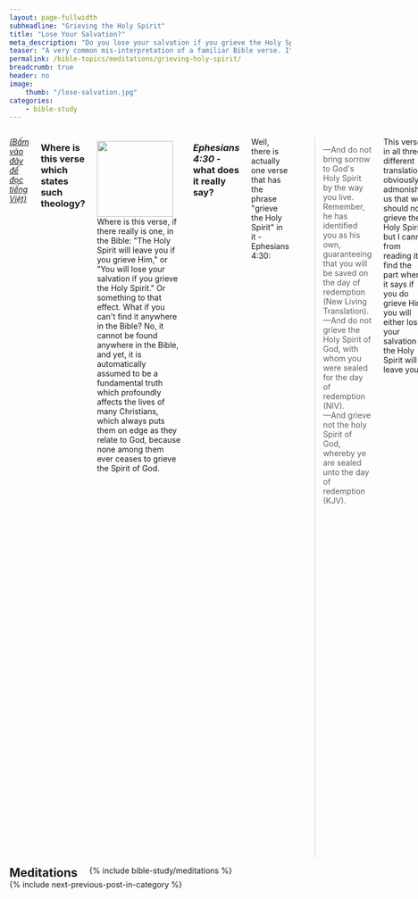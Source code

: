 ```yaml
---
layout: page-fullwidth
subheadline: "Grieving the Holy Spirit"
title: "Lose Your Salvation?"
meta_description: "Do you lose your salvation if you grieve the Holy Spirit? Làm buồn Đức Thánh Linh có mất sự sống đời đời không?"
teaser: "A very common mis-interpretation of a familiar Bible verse. It is not taught in seminary, but widely preached and accepted by many Christians. What is the impact of this interpretation on a Christian's relationship with God? Is it in harmony with the rest of Scriptures? Let us explore."
permalink: /bible-topics/meditations/grieving-holy-spirit/
breadcrumb: true
header: no
image:
    thumb: "/lose-salvation.jpg"
categories:
    - bible-study
---
```

<!--more-->
<div class="row">
<div class="medium-8 columns" markdown="1">

<em><a href="{{ site.projectname }}/hoc-kinh-thanh/suy-gam/lam-buon-thanh-linh/">(Bấm vào đây để đọc tiếng Việt)</a></em>

### Where is this verse which states such theology?

<div>
<p>
<img alt src="{{ site.baseurl }}/images/lose-salvation.jpg" style="border: 0px none; margin: 7px 15px 0px 0px; max-width: 100%; height: 136px; padding: 0px; float: left;">
Where is this verse, if there really is one, in the Bible: "The Holy Spirit will leave you if you grieve Him," or "You will lose your salvation if you grieve the Holy Spirit." Or something to that effect. What if you can't find it anywhere in the Bible? No, it cannot be found anywhere in the Bible, and yet, it is automatically assumed to be a fundamental truth which profoundly affects the lives of many Christians, which always puts them on edge as they relate to God, because none among them ever ceases to grieve the Spirit of God.
</p>
</div>

### <cite>Ephesians 4:30</cite> - what does it really say?

Well, there is actually one verse that has the phrase "grieve the Holy Spirit" in it - Ephesians 4:30:

> &mdash;And do not bring sorrow to God's Holy Spirit by the way you live. Remember, he has identified you as his own, guaranteeing that you will be saved on the day of redemption (New Living Translation).<br />
&mdash;And do not grieve the Holy Spirit of God, with whom you were sealed for the day of redemption (NIV).<br />
&mdash;And grieve not the holy Spirit of God, whereby ye are sealed unto the day of redemption (KJV).

This verse, in all three different translations, obviously admonishes us that we should not grieve the Holy Spirit, but I cannot from reading it find the part where it says if you do grieve Him, you will either lose your salvation or the Holy Spirit will leave you.

On the contrary, the verse in any of the translations above shows the Holy Spirit is given to you as a permanent seal for that wonderful day of redemption.

This verse might be paraphrased for better clarity as follows:

<p class="blockquote">Since God has given you the great seal of the Holy Spirit to guarantee your entry into God's Kingdom, do not grieve Him.</p>

Let us check this point of theology against other foundational truths to see if it will stand up against the test of sound biblical exegesis -a study of the Bible in context.

- It's fairly easy to show that this verse doesn't say you will lose your salvation if you grieve the Holy Spirit
- To take this further, the real unforgivable sin is the blaspheming, or slandering, of the Holy Spirit.

### Grieving the Holy Spirit is <u>NOT</u> unforgivable

Let us first define what grieves the Holy Spirit. We don't have to go much further to find out what grieves Him. The very following two verses give us clear hints of what they are:

>  <sup>31</sup> You must put away every kind of bitterness, anger, wrath, quarreling, and evil, slanderous talk.  <sup>32</sup> Instead, be kind to one another, compassionate, forgiving one another, just as God in Christ also forgave you. <cite>Ephesians 4:31-32</cite>

These are sins we commit daily in the course of our lives. A sin is not simply the bad things we do, but also the good things we don't do. Jesus shows us sin for what really is: you don't need to actually commit adultary to sin against God, just the mere fact you have lustful thoughts, you already sinned (Matthew 5:28); you don't need to take somebody's life to sin against God, the fact that you hate that person already makes you a murderer (I John 3:15). And what about the things we should have done that we didn't? How many times have we neglected to stop and help someone in need? I remember our church turned away a homeless man who wanted to take shelter in our church building. Did we try to be good Samaritans every chance we could?

James 2:10 writes <em>"For the one who obeys the whole law but fails in one point has become <u>guilty of all of it</u>."</em> So who among us is not guilty of all of the law? Who among us never sinned, even the most insignificant of sins? Wouldn't this make us all guilty of grieving the Holy Spirit all the time?

And if grieving the Holy Spirit leads to damnation, who among us can be saved? And if this is true, then did Jesus die in vain, because we all will end up in hell? No, Jesus didn't die in vain, because the belief that grieving the Holy Spirit is an unpardonable sin is a false doctrine.

Realistically we don't have to work so hard to prove the fallacy of this belief. The root of the problem is we only read the a small part of the verse where the phrase "grieve the Holy Spirit" jumps out and automatically assumes it is unforgivable; and then the faulty assumption takes on a life of its own since the very beginning of Christendom. And no one dared to ask its authenticity.

<a name="blasphemy">&nbsp;</a>

### The <u>REAL</u> Unforgivable Sin

Consider what Jesus said about the unforgivable sin:

> <sup>31</sup> For this reason I tell you, people will be forgiven for <u>every sin</u> and <u>blasphemy (NIV: slander)</u>, but the <u>blasphemy against the Spirit</u> will not be forgiven. <sup>32</sup> Whoever speaks a word against the Son of Man will be forgiven. But whoever speaks against the Holy Spirit will not be forgiven, either in this age or in the age to come. <cite>Matthew 12:31-32 - NET Bible</cite>

If grieving the Holy Spirit is unforgivable, then ALL sins are unforgivable, because all sins grieve the Holy Spirit.  But according to Matthew 12:31-32, all sins are forgivable except one. What do you think this sin is? Murder? Adultary? Lustful thoughts? Remaining angry past sunset? Not keeping the Sabbath? Greed? No, none of the above, because Jesus said that <u>every sin</u> is forgivable, except of course the ONLY one. It's eternally important that we know what this unforgivable sin is.

Here's an excerpt from the HELPS Word-studies: <span style="color: #008000;">Blasphemy (988 /blasphēmía) "switches" right for wrong (wrong for right), i.e. calls what God disapproves, "right" which "exchanges the truth of God for a lie" (Ro 1:25)</span> (source: <a href="http://biblehub.com/greek/988.htm">Strong's Greek: 988. βλασφημία (blasphémia) -- slander</a>) 

We must keep in mind that blasphemy in itself is not unforgivable -read verse 31 above, but blasphemy against the Holy Spirit is. The NIV's translation uses the word <u>slander</u> in place of blasphemy which may give a more accurate contextual meaning. The HELPS Word-studies gives us "<u>switches right for wrong, or conversely wrong for right</u>." All in relation to the Holy Spirit. There is something the Holy Spirit says or does which gets slandered, distorted, its meaning turned upside down, most likely with the intention of rendering it void.

If blasphemy is simply irreverance, calling names, disrespect, or foul language, it surely will grieve the Holy Spirit but affect no one else except the trespasser. But if blasphemy is a slander, a distortion of the Holy Spirit's message of salvation, it may have eternal consequences on others.

### What Is The <u>PURPOSE</u> Of The Holy Spirit When He Comes?

> <sup>7</sup> But I tell you the truth, it is to your advantage that I am going away. For if I do not go away, <u>the Advocate</u> will not come to you, but if I go, I will send him to you. <sup>8</sup> And when he comes, he will <u>prove the world wrong concerning sin and righteousness and judgment</u> - <sup>9</sup> <u>concerning sin, because they do not believe in me</u>; <sup>10</sup> concerning <u>righteousness</u>, because I am going to the Father and you will see me no longer; <sup>11</sup> and concerning <u>judgment</u>, because the ruler of this world has been condemned. <cite>John 16:8-11</cite>

The Advocate in verse 7 above is the Holy Spirit. Jesus explains what He does when He comes, that He will do 3 things, all of which may give us clues as to what actions against his purpose may be considered an unforgivable sins.

### Concerning sin

How is the world wrong concerning sin? How are you dealing with sin? In general, Christians or unbelievers alike, we do our best not to sin, not to do the things we shouldn't do, and do the things we should. In the event we fail, we pay for our failures through some sacrifices, confessions, offerings, show remorse, etc. But Jesus said this is the wrong way to deal with sin, because it will be a never-ending treadmill of failures and contrition only to be repeated over and over again.

Jesus pointed out that one of the principal thing the Holy Spirit does is He shows mankind <u>the true definition of sin: not believing in Jesus.</u>

Why is this the truth about sin? Not only men cannot stop sinning, they cannot stop being sinful. Even if they manage to not committing any sin known to man, they cannot rid themselves of their sin nature. If we continue to deal with the problem of sin the way the world does, we'd remain in sin, but if we believe what Jesus said about the Holy Spirit and simply believe in Him, sin will no longer be our master.

Let us look again at John 3:16: <em>"So that whoever <u>BELIEVES</u> in Him will not perish ..."</em> Note that it didn't say: so that whoever can stop sinning, or whoever can stop grieving the Spirit, etc., but it said: whoever BELIEVES in Him. This is where the world is wrong about sin. This is where so many in Christianity are wrong about sin.

### Concerning righteousness

The Bible defines sin as a state of lacking God's righteousness. We all are in need of this righteousness before we can be reconciled to God. 

Jesus pointed out the second objective of the Holy Spirit is to correct another wrong idea about how we can get right (righteousness) with God: <u>We get right with God becaused Jesus went to the Father as our Attorney at Law to plead for us that all payment had been paid for</u>. Whatever relationship He has with the Father -and we know it is a Trinity relationship where Jesus and the Father are one- we also inherit that because we are in Christ.

How is the world, including a large percentage of Christianity, wrong about righteousness? With the world, it's easy to spot that the foundation of their faith is the works of their flesh. Reincarnation reinforces this concept of work based righteousness.

It is much more difficult in Christianity to identify and purge the Pharasaical yeast from the outworking of the faith that is otherwise pure. Paul wrote his major epistles to steer the believers from the mistaken notion that they could get that righteousness by the works of the law. We can see the manifestation of this yeast in many Bible based religions where they all proclaim the cross of Christ as means for men's redemption, but in the working out of this faith it's anything but. This is why many faithful churchgoers can recite the apostles' creed by heart, but when asked about their standing before God at any moment, they expressed an uncertainty because deep within their spirit they still try to attain this righteousness through their works -in the case of this article, they still feel their daily grieving of the Holy Spirit will prevent them from entering God's Kingdom.

### Concerning judgment

All of mankind awaits the day of reckoning when they must meet the Creator. This is why we came to the foot of the cross in order to face that day not as condemned sinners, but as children of God. And God has provided for us a way out by giving His own Son as a payment for our sin.

Jesus pointed out the third objective of the Holy Spirit is to show us that the dreadful judgement is reserved only for the "ruler of this world," and of course for those who belong to him. And we all know that we belong to Christ, therefore <u>judgement is never intended for us</u>.

This is where many of us are wrong concerning judgement. Dare we believe that judgement will never be applied to those who are in Christ no matter how imperfect they are? I venture to say that a huge majority of believers and handlers of Scriptures teach, and are taught, that there is a judgement reserved for them whether they're in Christ or not. And I believe if there is a judgement it's criteria is not based on fleshly works, but on the purity of their faith which is the true work of God (John 6:29).

> <sup>1</sup> There is therefore now <u>no condemnation</u> for those who are in Christ Jesus. <sup>2</sup> For the law of the life-giving Spirit in Christ Jesus has set you free from the law of sin and death. <sup>3</sup> For God achieved what the law could not do because it was weakened through the flesh. By sending his own Son in the likeness of sinful flesh and concerning sin, he condemned sin in the flesh, <sup>4</sup> so that the <u>righteous requirement of the law may be fulfilled in us</u>, who do not walk according to the flesh but according to the Spirit. <cite>Romans 8:1-4</cite>

### Conclusion

The goal of the Holy Spirit when He comes is -He's already come in the hearts of all who are in Christ- to make sure we understand:

- Sin is: <u>not believing in Jesus</u>
- <u>Righteousness is our</u>s: because Jesus is pleading for us at the right hand of God
- <u>Judgment is not for believers</u>, but for the prince of this world and those who belong to him

Those who blaspheme, or slander, the Holy Spirit are those who distort the Holy Spirit's main objective, or minimize the effectiveness of His message. Those are folks who commit the unpardonable sin.

The belief that the grieving of the Holy Spirit is an unforgivable sin is not found in the Bible, and goes against all foundational truths scattered throughout Scriptures. As we have already discussed earlier, if grieving God is truly unforgivable, no one will be saved.

Those who hold such belief may in fact still live under the law, while Galatians 5:4 says that those who rely on the law will have fallen from grace, and be disconnected from Christ:

<p class="blockquote">You who are trying to be declared righteous by the law have been <u>alienated from Christ</u>; you have <u>fallen away from grace</u>!</p>

It logically follows that those who live by the law, will break the entire law all the time, because as long as you still live in the flesh, you will break some law some time, and based on James 2:10, you are a continual lawbreaker, and you are a Spirit griever all the time.

What a dreadful way to relate to God!

To live under grace is the only way to secure our salvation, the only way to move forward. It is the only way to live for a child of God. <u>To think that there is anything that can render useless the power of the cross of Christ is to live in unbelief, and that is sin</u>.

> “<sup>17</sup>Their sins and lawless acts I will remember no more.” <sup>18</sup>And where these have been forgiven, sacrifice for sin is no longer necessary. <cite>Hebrews 10:17-18</cite>

{% include bible-study/bible-study-footer %}
</div><!-- /.medium-8.columns -->
<div class="bible-index medium-4 columns">
<h2 style="margin: 0px">Meditations</h2>
        {% include bible-study/meditations %}
</div><!-- /.medium-4.columns -->
</div><!-- /.row -->


<div class="small-12" style="padding: 0px; border-bottom: none;">
    {% include next-previous-post-in-category %}
</div>
